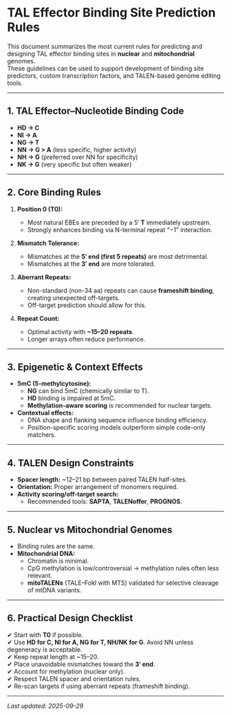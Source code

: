 # TAL Effector Binding Site Prediction Rules

This document summarizes the most current rules for predicting and designing TAL effector binding sites in **nuclear** and **mitochondrial** genomes.  
These guidelines can be used to support development of binding site predictors, custom transcription factors, and TALEN-based genome editing tools.

---

## 1. TAL Effector–Nucleotide Binding Code
- **HD → C**  
- **NI → A**  
- **NG → T**  
- **NN → G > A** (less specific, higher activity)  
- **NH → G** (preferred over NN for specificity)  
- **NK → G** (very specific but often weaker)

---

## 2. Core Binding Rules
1. **Position 0 (T0):**  
   - Most natural EBEs are preceded by a 5′ **T** immediately upstream.  
   - Strongly enhances binding via N-terminal repeat “−1” interaction.

2. **Mismatch Tolerance:**  
   - Mismatches at the **5′ end (first 5 repeats)** are most detrimental.  
   - Mismatches at the **3′ end** are more tolerated.

3. **Aberrant Repeats:**  
   - Non-standard (non-34 aa) repeats can cause **frameshift binding**, creating unexpected off-targets.  
   - Off-target prediction should allow for this.

4. **Repeat Count:**  
   - Optimal activity with **~15–20 repeats**.  
   - Longer arrays often reduce performance.

---

## 3. Epigenetic & Context Effects
- **5mC (5-methylcytosine):**  
  - **NG** can bind 5mC (chemically similar to T).  
  - **HD** binding is impaired at 5mC.  
  - **Methylation-aware scoring** is recommended for nuclear targets.  
- **Contextual effects:**  
  - DNA shape and flanking sequence influence binding efficiency.  
  - Position-specific scoring models outperform simple code-only matchers.

---

## 4. TALEN Design Constraints
- **Spacer length:** ~12–21 bp between paired TALEN half-sites.  
- **Orientation:** Proper arrangement of monomers required.  
- **Activity scoring/off-target search:**  
  - Recommended tools: **SAPTA**, **TALENoffer**, **PROGNOS**.

---

## 5. Nuclear vs Mitochondrial Genomes
- Binding rules are the same.  
- **Mitochondrial DNA:**  
  - Chromatin is minimal.  
  - CpG methylation is low/controversial → methylation rules often less relevant.  
  - **mitoTALENs** (TALE–FokI with MTS) validated for selective cleavage of mtDNA variants.

---

## 6. Practical Design Checklist
✔ Start with **T0** if possible.  
✔ Use **HD for C, NI for A, NG for T, NH/NK for G**. Avoid NN unless degeneracy is acceptable.  
✔ Keep repeat length at ~15–20.  
✔ Place unavoidable mismatches toward the **3′ end**.  
✔ Account for methylation (nuclear only).  
✔ Respect TALEN spacer and orientation rules.  
✔ Re-scan targets if using aberrant repeats (frameshift binding).

---

_Last updated: 2025-09-29_
